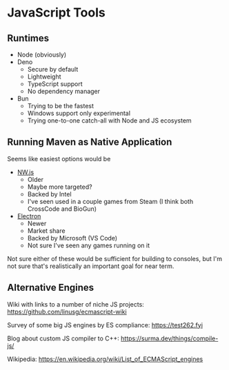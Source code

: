 # JavaScript Tools

## Runtimes

* Node (obviously)
* Deno
  * Secure by default
  * Lightweight
  * TypeScript support
  * No dependency manager
* Bun
  * Trying to be the fastest
  * Windows support only experimental
  * Trying one-to-one catch-all with Node and JS ecosystem

## Running Maven as Native Application

Seems like easiest options would be
* [NW.js](https://nwjs.io)
  * Older
  * Maybe more targeted?
  * Backed by Intel
  * I've seen used in a couple games from Steam (I think both CrossCode and BioGun)
* [Electron](https://www.electronjs.org)
  * Newer
  * Market share
  * Backed by Microsoft (VS Code)
  * Not sure I've seen any games running on it

Not sure either of these would be sufficient for building to consoles,
but I'm not sure that's realistically an important goal for near term.

## Alternative Engines

Wiki with links to a number of niche JS projects: https://github.com/linusg/ecmascript-wiki

Survey of some big JS engines by ES compliance: https://test262.fyi

Blog about custom JS compiler to C++: https://surma.dev/things/compile-js/

Wikipedia: https://en.wikipedia.org/wiki/List_of_ECMAScript_engines
